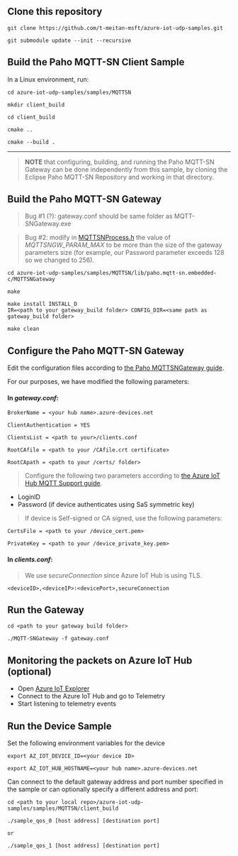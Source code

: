 ## Clone this repository
```
git clone https://github.com/t-meitan-msft/azure-iot-udp-samples.git

git submodule update --init --recursive
```

## Build the Paho MQTT-SN Client Sample

In a Linux environment, run:

```
cd azure-iot-udp-samples/samples/MQTTSN

mkdir client_build

cd client_build

cmake ..

cmake --build . 
```
---

> **NOTE** that configuring, building, and running the Paho MQTT-SN Gateway can be done independently from this sample, by cloning the Eclipse Paho MQTT-SN Repository and working in that directory. 

## Build the Paho MQTT-SN Gateway

> Bug #1 (?): gateway.conf should be same folder as MQTT-SNGateway.exe

> Bug #2: modify in [MQTTSNProcess.h](samples\MQTTSN\lib\paho.mqtt-sn.embedded-c\MQTTSNGateway\src\MQTTSNGWProcess.h) the value of *MQTTSNGW_PARAM_MAX* to be more than the size of the gateway parameters size (for example, our Password parameter exceeds 128 so we changed to 256).

```
cd azure-iot-udp-samples/samples/MQTTSN/lib/paho.mqtt-sn.embedded-c/MQTTSNGateway

make

make install INSTALL_D
IR=<path to your gateway_build folder> CONFIG_DIR=<same path as gateway_build folder>

make clean
```

## Configure the Paho MQTT-SN Gateway

Edit the configuration files according to [the Paho MQTTSNGateway guide](lib\paho.mqtt-sn.embedded-c\MQTTSNGateway\README.md). 

For our purposes, we have modified the following parameters:

#### In _gateway.conf_:

```
BrokerName = <your hub name>.azure-devices.net

ClientAuthentication = YES

ClientsList = <path to your>/clients.conf

RootCAfile = <path to your /CAfile.crt certificate>

RootCApath = <path to your /certs/ folder>
```

> Configure the following two parameters according to [the Azure IoT Hub MQTT Support guide](https://docs.microsoft.com/en-us/azure/iot-hub/iot-hub-mqtt-support).
* LoginID
* Password (if device authenticates using SaS symmetric key)

> If device is Self-signed or CA signed, use the following parameters:

```
CertsFile = <path to your /device_cert.pem>

PrivateKey = <path to your /device_private_key.pem>
```

#### In _clients.conf_:

> We use _secureConnection_ since Azure IoT Hub is using TLS.

`<deviceID>,<deviceIP>:<devicePort>,secureConnection`

## Run the Gateway 

```
cd <path to your gateway build folder>

./MQTT-SNGateway -f gateway.conf
```

## Monitoring the packets on Azure IoT Hub (optional)

* Open [Azure IoT Explorer](https://github.com/Azure/azure-iot-explorer/releases)
* Connect to the Azure IoT Hub and go to Telemetry 
* Start listening to telemetry events

## Run the Device Sample

Set the following environment variables for the device

```
export AZ_IOT_DEVICE_ID=<your device ID>

export AZ_IOT_HUB_HOSTNAME=<your hub name>.azure-devices.net
```

Can connect to the default gateway address and port number specified in the sample or can optionally specify a different address and port:

```
cd <path to your local repo>/azure-iot-udp-samples/samples/MQTTSN/client_build

./sample_qos_0 [host address] [destination port]

or

./sample_qos_1 [host address] [destination port]
```

